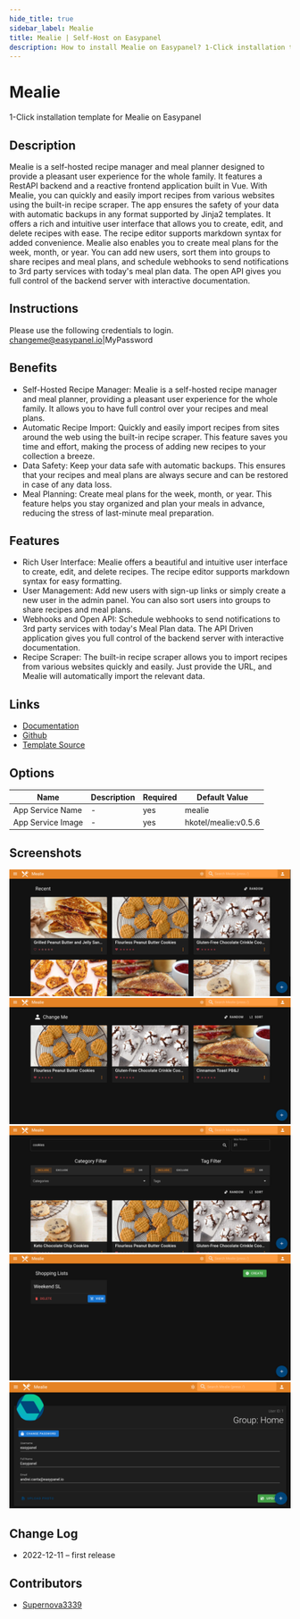 ```yaml
---
hide_title: true
sidebar_label: Mealie
title: Mealie | Self-Host on Easypanel
description: How to install Mealie on Easypanel? 1-Click installation template for Mealie on Easypanel
---
```


<!-- generated -->

# Mealie

1-Click installation template for Mealie on Easypanel

## Description

Mealie is a self-hosted recipe manager and meal planner designed to provide a pleasant user experience for the whole family. It features a RestAPI backend and a reactive frontend application built in Vue. With Mealie, you can quickly and easily import recipes from various websites using the built-in recipe scraper. The app ensures the safety of your data with automatic backups in any format supported by Jinja2 templates. It offers a rich and intuitive user interface that allows you to create, edit, and delete recipes with ease. The recipe editor supports markdown syntax for added convenience. Mealie also enables you to create meal plans for the week, month, or year. You can add new users, sort them into groups to share recipes and meal plans, and schedule webhooks to send notifications to 3rd party services with today&#39;s meal plan data. The open API gives you full control of the backend server with interactive documentation.

## Instructions

Please use the following credentials to login. changeme@easypanel.io|MyPassword

## Benefits

- Self-Hosted Recipe Manager: Mealie is a self-hosted recipe manager and meal planner, providing a pleasant user experience for the whole family. It allows you to have full control over your recipes and meal plans.
- Automatic Recipe Import: Quickly and easily import recipes from sites around the web using the built-in recipe scraper. This feature saves you time and effort, making the process of adding new recipes to your collection a breeze.
- Data Safety: Keep your data safe with automatic backups. This ensures that your recipes and meal plans are always secure and can be restored in case of any data loss.
- Meal Planning: Create meal plans for the week, month, or year. This feature helps you stay organized and plan your meals in advance, reducing the stress of last-minute meal preparation.

## Features

- Rich User Interface: Mealie offers a beautiful and intuitive user interface to create, edit, and delete recipes. The recipe editor supports markdown syntax for easy formatting.
- User Management: Add new users with sign-up links or simply create a new user in the admin panel. You can also sort users into groups to share recipes and meal plans.
- Webhooks and Open API: Schedule webhooks to send notifications to 3rd party services with today's Meal Plan data. The API Driven application gives you full control of the backend server with interactive documentation.
- Recipe Scraper: The built-in recipe scraper allows you to import recipes from various websites quickly and easily. Just provide the URL, and Mealie will automatically import the relevant data.

## Links

- [Documentation](https://nightly.mealie.io/)
- [Github](https://github.com/hay-kot/mealie/)
- [Template Source](https://github.com/easypanel-io/templates/tree/main/templates/mealie)

## Options

Name | Description | Required | Default Value
-|-|-|-
App Service Name | - | yes | mealie
App Service Image | - | yes | hkotel/mealie:v0.5.6

## Screenshots

![Mealie Screenshot](./assets/screenshot1.png)
![Mealie Screenshot](./assets/screenshot2.png)
![Mealie Screenshot](./assets/screenshot3.png)
![Mealie Screenshot](./assets/screenshot4.png)
![Mealie Screenshot](./assets/screenshot5.png)

## Change Log

- 2022-12-11 – first release

## Contributors

- [Supernova3339](https://github.com/Supernova3339)
